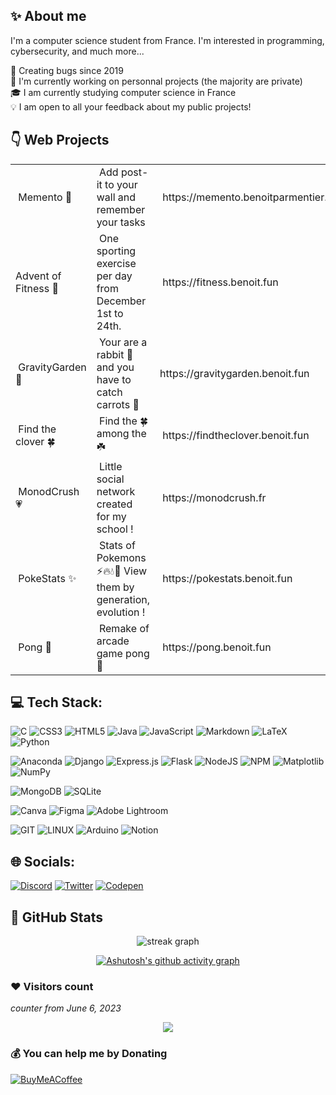 ## ✨ About me

I'm a computer science student from France. I'm interested in programming, cybersecurity, and much more...

🐛 Creating bugs since 2019 <br>
📍 I'm currently working on personnal projects (the majority are private) <br>
🎓 I am currently studying computer science in France <br>
💡 I am open to all your feedback about my public projects! <br>

## 👇 Web Projects
<table>
<tbody>
<tr style="height: 23px;">
<td style="height: 23px;">&nbsp;Memento 🧠</td>
<td style="height: 23px;">&nbsp;Add post-it to your wall and remember your tasks</td>
<td style="height: 23px;">&nbsp;https://memento.benoitparmentier.fr</td>
</tr>
<tr style="height: 23px;">
<td style="height: 23px;">Advent of Fitness 💪</td>
<td style="height: 23px;">&nbsp;One sporting exercise per day from December 1st to 24th.</td>
<td style="height: 23px;">&nbsp;https://fitness.benoit.fun</td>
</tr>
<tr style="height: 23.5px;">
<td style="height: 23.5px;">&nbsp;GravityGarden 🥕</td>
<td style="height: 23.5px;">&nbsp;Your are a rabbit 🐰 and you have to catch carrots 🥕</td>
<td style="height: 23.5px;">https://gravitygarden.benoit.fun</td>
</tr>
<tr style="height: 23px;">
<td style="height: 23px;">&nbsp;Find the clover 🍀</td>
<td style="height: 23px;">&nbsp;Find the 🍀 among the ☘️</td>
<td style="height: 23px;">&nbsp;https://findtheclover.benoit.fun</td>
</tr>
<tr style="height: 23px;">
<td style="height: 23px;">&nbsp;MonodCrush 💗</td>
<td style="height: 23px;">&nbsp;Little social network created for&nbsp;my school !</td>
<td style="height: 23px;">&nbsp;https://monodcrush.fr</td>
</tr>
<tr style="height: 23px;">
<td style="height: 23px;">&nbsp;PokeStats ✨</td>
<td style="height: 23px;">&nbsp;Stats of Pokemons ⚡️🔥💧🍃 View them by generation, evolution !</td>
<td style="height: 23px;">&nbsp;https://pokestats.benoit.fun</td>
</tr>
<tr style="height: 23px;">
<td style="height: 23px;">&nbsp;Pong 🏓</td>
<td style="height: 23px;">&nbsp;Remake of arcade game pong 🏓</td>
<td style="height: 23px;">&nbsp;https://pong.benoit.fun</td>
</tr>
</tbody>
</table>
<!-- DivTable.com -->

## 💻 Tech Stack:
![C](https://img.shields.io/badge/c-%2300599C.svg?style=for-the-badge&logo=c&logoColor=white) ![CSS3](https://img.shields.io/badge/css3-%231572B6.svg?style=for-the-badge&logo=css3&logoColor=white) ![HTML5](https://img.shields.io/badge/html5-%23E34F26.svg?style=for-the-badge&logo=html5&logoColor=white) ![Java](https://img.shields.io/badge/java-%23ED8B00.svg?style=for-the-badge&logo=openjdk&logoColor=white) ![JavaScript](https://img.shields.io/badge/javascript-%23323330.svg?style=for-the-badge&logo=javascript&logoColor=%23F7DF1E) ![Markdown](https://img.shields.io/badge/markdown-%23000000.svg?style=for-the-badge&logo=markdown&logoColor=white) ![LaTeX](https://img.shields.io/badge/latex-%23008080.svg?style=for-the-badge&logo=latex&logoColor=white) ![Python](https://img.shields.io/badge/python-3670A0?style=for-the-badge&logo=python&logoColor=ffdd54) 

![Anaconda](https://img.shields.io/badge/Anaconda-%2344A833.svg?style=for-the-badge&logo=anaconda&logoColor=white) ![Django](https://img.shields.io/badge/django-%23092E20.svg?style=for-the-badge&logo=django&logoColor=white) ![Express.js](https://img.shields.io/badge/express.js-%23404d59.svg?style=for-the-badge&logo=express&logoColor=%2361DAFB) ![Flask](https://img.shields.io/badge/flask-%23000.svg?style=for-the-badge&logo=flask&logoColor=white) ![NodeJS](https://img.shields.io/badge/node.js-6DA55F?style=for-the-badge&logo=node.js&logoColor=white) ![NPM](https://img.shields.io/badge/NPM-%23CB3837.svg?style=for-the-badge&logo=npm&logoColor=white) ![Matplotlib](https://img.shields.io/badge/Matplotlib-%23ffffff.svg?style=for-the-badge&logo=Matplotlib&logoColor=black) ![NumPy](https://img.shields.io/badge/numpy-%23013243.svg?style=for-the-badge&logo=numpy&logoColor=white)

![MongoDB](https://img.shields.io/badge/MongoDB-%234ea94b.svg?style=for-the-badge&logo=mongodb&logoColor=white) ![SQLite](https://img.shields.io/badge/sqlite-%2307405e.svg?style=for-the-badge&logo=sqlite&logoColor=white)

![Canva](https://img.shields.io/badge/Canva-%2300C4CC.svg?style=for-the-badge&logo=Canva&logoColor=white) ![Figma](https://img.shields.io/badge/figma-%23F24E1E.svg?style=for-the-badge&logo=figma&logoColor=white) ![Adobe Lightroom](https://img.shields.io/badge/Adobe%20Lightroom-31A8FF.svg?style=for-the-badge&logo=Adobe%20Lightroom&logoColor=white)  

![GIT](https://img.shields.io/badge/Git-fc6d26?style=for-the-badge&logo=git&logoColor=white) ![LINUX](https://img.shields.io/badge/Linux-FCC624?style=for-the-badge&logo=linux&logoColor=black) ![Arduino](https://img.shields.io/badge/-Arduino-00979D?style=for-the-badge&logo=Arduino&logoColor=white) ![Notion](https://img.shields.io/badge/Notion-%23000000.svg?style=for-the-badge&logo=notion&logoColor=white)

## 🌐 Socials:

[![Discord](https://img.shields.io/badge/Discord-%237289DA.svg?style=for-the-badge&logo=discord&logoColor=white)](https://discord.gg/9nwspJE) [![Twitter](https://img.shields.io/badge/Twitter-%231DA1F2.svg?style=for-the-badge&logo=Twitter&logoColor=white)](https://twitter.com/BenoitDev_) [![Codepen](https://img.shields.io/badge/Codepen-000000?style=for-the-badge&logo=codepen&logoColor=white)](https://codepen.io/BenoitPrmt) 

## 📁 GitHub Stats

<div align="center">
  
  <img src="https://github-readme-stats.vercel.app/api/top-langs/?username=BenoitPrmt&theme=dark&hide_border=true&include_all_commits=true&count_private=true&layout=compact&hide=html" alt="streak graph"  />


[![Ashutosh's github activity graph](https://github-readme-activity-graph.vercel.app/graph?username=BenoitPrmt&theme=react-dark)](https://github.com/ashutosh00710/github-readme-activity-graph)

</div>

### ❤️ Visitors count
*counter from June 6, 2023*

<div align="center">
  <img src="https://profile-counter.glitch.me/BenoitPrmt/count.svg?"  />
</div>

### 💰 You can help me by Donating
[![BuyMeACoffee](https://img.shields.io/badge/Buy%20Me%20a%20Coffee-ffdd00?style=for-the-badge&logo=buy-me-a-coffee&logoColor=black)](https://buymeacoffee.com/benoitobelia) 
